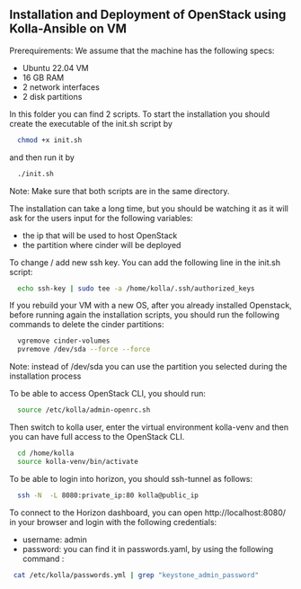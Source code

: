 
## Installation and Deployment of OpenStack using Kolla-Ansible on VM 

Prerequirements: We assume that the machine has the following specs:
- Ubuntu 22.04 VM
- 16 GB RAM
- 2 network interfaces
- 2 disk partitions

In this folder you can find 2 scripts. To start the installation you should create the executable of the init.sh script by 

```bash
  chmod +x init.sh
```

and then run it by

```bash
  ./init.sh
```

Note: Make sure that both scripts are in the same directory.

The installation can take a long time, but you should be watching it as it will ask for the users input for the following variables:
- the ip that will be used to host OpenStack
- the partition where cinder will be deployed

To change / add new ssh key. You can add the following line in the init.sh script:
```bash
  echo ssh-key | sudo tee -a /home/kolla/.ssh/authorized_keys
```

If you rebuild your VM with a new OS, after you already installed Openstack, before running again the installation scripts, you should run the following commands to delete the cinder partitions:
```bash
  vgremove cinder-volumes
  pvremove /dev/sda --force --force 
```
Note: instead of /dev/sda you can use the partition you selected during the installation process


To be able to access OpenStack CLI, you should run: 
```bash
  source /etc/kolla/admin-openrc.sh 
```

Then switch to kolla user, enter the virtual environment kolla-venv and then you can have full access to the OpenStack CLI.
```bash
  cd /home/kolla
  source kolla-venv/bin/activate
```

To be able to login into horizon, you should ssh-tunnel as follows:
```bash
  ssh -N  -L 8080:private_ip:80 kolla@public_ip
```

To connect to the Horizon dashboard, you can open http://localhost:8080/ in your browser and login with the following credentials:
- username: admin
- password: you can find it in passwords.yaml, by using the following command :
 ```bash
  cat /etc/kolla/passwords.yml | grep "keystone_admin_password"
```